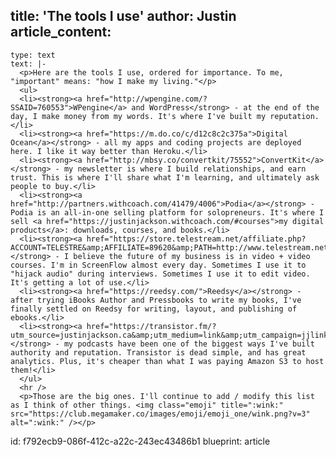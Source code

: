 title: 'The tools I use'
author: Justin
article_content:
  -
    type: text
    text: |-
      <p>Here are the tools I use, ordered for importance. To me, "important" means: "how I make my living."</p>
      <ul>
      <li><strong><a href="http://wpengine.com/?SSAID=760553">WPengine</a> and WordPress</strong> - at the end of the day, I make money from my words. It's where I've built my reputation.</li>
      <li><strong><a href="https://m.do.co/c/d12c8c2c375a">Digital Ocean</a></strong> - all my apps and coding projects are deployed here. I like it way better than Heroku.</li>
      <li><strong><a href="http://mbsy.co/convertkit/75552">ConvertKit</a></strong> - my newsletter is where I build relationships, and earn trust. This is where I'll share what I'm learning, and ultimately ask people to buy.</li>
      <li><strong><a href="http://partners.withcoach.com/41479/4006">Podia</a></strong> - Podia is an all-in-one selling platform for solopreneurs. It's where I sell <a href="https://justinjackson.withcoach.com/#courses">my digital products</a>: downloads, courses, and books.</li>
      <li><strong><a href="https://store.telestream.net/affiliate.php?ACCOUNT=TELESTRE&amp;AFFILIATE=89620&amp;PATH=http://www.telestream.net/screenflow/">ScreenFlow</a></strong> - I believe the future of my business is in video + video courses. I'm in ScreenFlow almost every day. Sometimes I use it to "hijack audio" during interviews. Sometimes I use it to edit video. It's getting a lot of use.</li>
      <li><strong><a href="https://reedsy.com/">Reedsy</a></strong> - after trying iBooks Author and Pressbooks to write my books, I've finally settled on Reedsy for writing, layout, and publishing of ebooks.</li>
      <li><strong><a href="https://transistor.fm/?utm_source=justinjackson.ca&amp;utm_medium=link&amp;utm_campaign=jjlinks">Transistor</a></strong> - my podcasts have been one of the biggest ways I've built authority and reputation. Transistor is dead simple, and has great analytics. Plus, it's cheaper than what I was paying Amazon S3 to host them!</li>
      </ul>
      <hr />
      <p>Those are the big ones. I'll continue to add / modify this list as I think of other things. <img class="emoji" title=":wink:" src="https://club.megamaker.co/images/emoji/emoji_one/wink.png?v=3" alt=":wink:" /></p>
id: f792ecb9-086f-412c-a22c-243ec43486b1
blueprint: article
